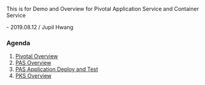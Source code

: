 This is for Demo and Overview for Pivotal Application Service and Container Service

\- 2019.08.12 / Jupil Hwang

### Agenda
1. [Pivotal Overview](docs/1.pivotal_overview.md)
2. [PAS Overview](docs/2.pas_overview.md)
3. [PAS Application Deploy and Test](docs/3.pas_workshop.md)
4. [PKS Overview](docs/4.pks_overview.md)
